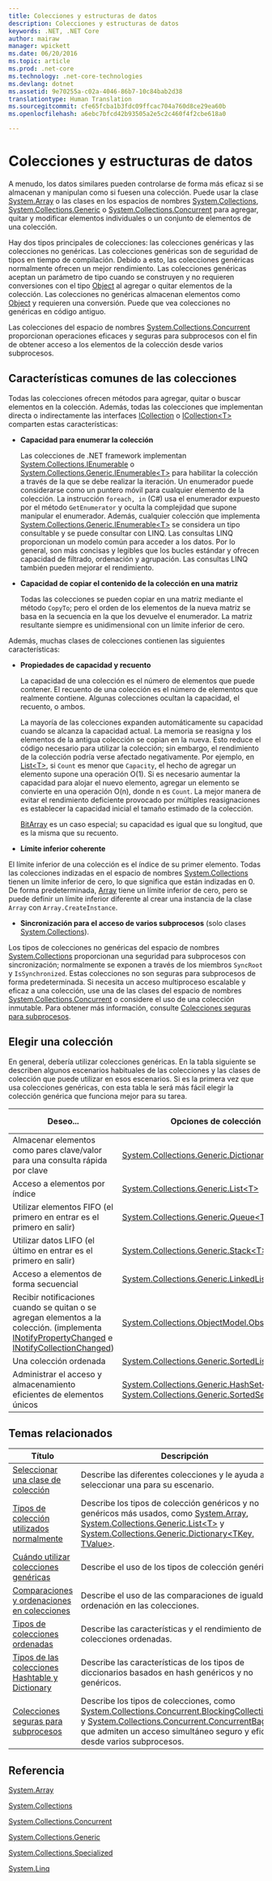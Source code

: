 ```yaml
---
title: Colecciones y estructuras de datos
description: Colecciones y estructuras de datos
keywords: .NET, .NET Core
author: mairaw
manager: wpickett
ms.date: 06/20/2016
ms.topic: article
ms.prod: .net-core
ms.technology: .net-core-technologies
ms.devlang: dotnet
ms.assetid: 9e70255a-c02a-4046-86b7-10c84bab2d38
translationtype: Human Translation
ms.sourcegitcommit: cfe65fcba1b3fdc09ffcac704a760d8ce29ea60b
ms.openlocfilehash: a6ebc7bfcd42b93505a2e5c2c460f4f2cbe618a0

---
```


# <a name="collections-and-data-structures"></a>Colecciones y estructuras de datos

A menudo, los datos similares pueden controlarse de forma más eficaz si se almacenan y manipulan como si fuesen una colección. Puede usar la clase [System.Array](https://docs.microsoft.com/dotnet/core/api/System.Array) o las clases en los espacios de nombres [System.Collections](https://docs.microsoft.com/dotnet/core/api/System.Collections), [System.Collections.Generic](https://docs.microsoft.com/dotnet/core/api/System.Collections.Generic) o [System.Collections.Concurrent](https://docs.microsoft.com/dotnet/core/api/System.Collections.Concurrent) para agregar, quitar y modificar elementos individuales o un conjunto de elementos de una colección.

Hay dos tipos principales de colecciones: las colecciones genéricas y las colecciones no genéricas. Las colecciones genéricas son de seguridad de tipos en tiempo de compilación. Debido a esto, las colecciones genéricas normalmente ofrecen un mejor rendimiento. Las colecciones genéricas aceptan un parámetro de tipo cuando se construyen y no requieren conversiones con el tipo [Object](https://docs.microsoft.com/dotnet/core/api/System.Object) al agregar o quitar elementos de la colección. Las colecciones no genéricas almacenan elementos como [Object](https://docs.microsoft.com/dotnet/core/api/System.Object) y requieren una conversión. Puede que vea colecciones no genéricas en código antiguo.

Las colecciones del espacio de nombres [System.Collections.Concurrent](https://docs.microsoft.com/dotnet/core/api/System.Collections.Concurrent) proporcionan operaciones eficaces y seguras para subprocesos con el fin de obtener acceso a los elementos de la colección desde varios subprocesos.

## <a name="common-collection-features"></a>Características comunes de las colecciones

Todas las colecciones ofrecen métodos para agregar, quitar o buscar elementos en la colección. Además, todas las colecciones que implementan directa o indirectamente las interfaces [ICollection](https://docs.microsoft.com/dotnet/core/api/System.Collections.ICollection) o [ICollection&lt;T&gt;](https://docs.microsoft.com/dotnet/core/api/System.Collections.Generic.ICollection-1) comparten estas características: 

* **Capacidad para enumerar la colección**

   Las colecciones de .NET framework implementan [System.Collections.IEnumerable](https://docs.microsoft.com/dotnet/core/api/System.Collections.IEnumerable) o [System.Collections.Generic.IEnumerable&lt;T&gt;](https://docs.microsoft.com/dotnet/core/api/System.Collections.Generic.IEnumerable-1) para habilitar la colección a través de la que se debe realizar la iteración. Un enumerador puede considerarse como un puntero móvil para cualquier elemento de la colección. La instrucción `foreach, in` (C#) usa el enumerador expuesto por el método `GetEnumerator` y oculta la complejidad que supone manipular el enumerador. Además, cualquier colección que implementa [System.Collections.Generic.IEnumerable&lt;T&gt;](https://docs.microsoft.com/dotnet/core/api/System.Collections.Generic.IEnumerable-1) se considera un tipo consultable y se puede consultar con LINQ. Las consultas LINQ proporcionan un modelo común para acceder a los datos. Por lo general, son más concisas y legibles que los bucles estándar y ofrecen capacidad de filtrado, ordenación y agrupación. Las consultas LINQ también pueden mejorar el rendimiento.
    
* **Capacidad de copiar el contenido de la colección en una matriz**

   Todas las colecciones se pueden copiar en una matriz mediante el método `CopyTo`; pero el orden de los elementos de la nueva matriz se basa en la secuencia en la que los devuelve el enumerador. La matriz resultante siempre es unidimensional con un límite inferior de cero.
    
Además, muchas clases de colecciones contienen las siguientes características:

* **Propiedades de capacidad y recuento**

   La capacidad de una colección es el número de elementos que puede contener. El recuento de una colección es el número de elementos que realmente contiene. Algunas colecciones ocultan la capacidad, el recuento, o ambos.
    
   La mayoría de las colecciones expanden automáticamente su capacidad cuando se alcanza la capacidad actual. La memoria se reasigna y los elementos de la antigua colección se copian en la nueva. Esto reduce el código necesario para utilizar la colección; sin embargo, el rendimiento de la colección podría verse afectado negativamente. Por ejemplo, en [List&lt;T&gt;](https://docs.microsoft.com/dotnet/core/api/System.Collections.Generic.List-1), si `Count` es menor que `Capacity`, el hecho de agregar un elemento supone una operación O(1). Si es necesario aumentar la capacidad para alojar el nuevo elemento, agregar un elemento se convierte en una operación O(n), donde n es `Count`. La mejor manera de evitar el rendimiento deficiente provocado por múltiples reasignaciones es establecer la capacidad inicial el tamaño estimado de la colección. 
    
   [BitArray](https://docs.microsoft.com/dotnet/core/api/System.Collections.BitArray) es un caso especial; su capacidad es igual que su longitud, que es la misma que su recuento.
    
*   **Límite inferior coherente**

   El límite inferior de una colección es el índice de su primer elemento. Todas las colecciones indizadas en el espacio de nombres [System.Collections](https://docs.microsoft.com/dotnet/core/api/System.Collections) tienen un límite inferior de cero, lo que significa que están indizadas en 0. De forma predeterminada, [Array](https://docs.microsoft.com/dotnet/core/api/System.Array) tiene un límite inferior de cero, pero se puede definir un límite inferior diferente al crear una instancia de la clase `Array` con `Array.CreateInstance`.

*   **Sincronización para el acceso de varios subprocesos** (solo clases [System.Collections](https://docs.microsoft.com/dotnet/core/api/System.Collections)).

   Los tipos de colecciones no genéricas del espacio de nombres [System.Collections](https://docs.microsoft.com/dotnet/core/api/System.Collections) proporcionan una seguridad para subprocesos con sincronización; normalmente se exponen a través de los miembros `SyncRoot` y `IsSynchronized`. Estas colecciones no son seguras para subprocesos de forma predeterminada. Si necesita un acceso multiproceso escalable y eficaz a una colección, use una de las clases del espacio de nombres [System.Collections.Concurrent](https://docs.microsoft.com/dotnet/core/api/System.Collections.Concurrent) o considere el uso de una colección inmutable. Para obtener más información, consulte [Colecciones seguras para subprocesos](threadsafe/index.md).    
    
## <a name="choosing-a-collection"></a>Elegir una colección 

En general, debería utilizar colecciones genéricas. En la tabla siguiente se describen algunos escenarios habituales de las colecciones y las clases de colección que puede utilizar en esos escenarios. Si es la primera vez que usa colecciones genéricas, con esta tabla le será más fácil elegir la colección genérica que funciona mejor para su tarea.

Deseo... | Opciones de colección genérica | Opciones de colección no genérica
---------- | ---------------------------- | --------------------------------
Almacenar elementos como pares clave/valor para una consulta rápida por clave | [System.Collections.Generic.Dictionary&lt;TKey, TValue&gt;](https://docs.microsoft.com/dotnet/core/api/System.Collections.Generic.Dictionary-2) | [Hashtable](https://docs.microsoft.com/dotnet/core/api/System.Collections.Hashtable)
Acceso a elementos por índice | [System.Collections.Generic.List&lt;T&gt;](https://docs.microsoft.com/dotnet/core/api/System.Collections.Generic.List-1) | [System.Array](https://docs.microsoft.com/dotnet/core/api/System.Array), [System.Collections.ArrayList](https://docs.microsoft.com/dotnet/core/api/System.Collections.ArrayList)
Utilizar elementos FIFO (el primero en entrar es el primero en salir) | [System.Collections.Generic.Queue&lt;T&gt;](https://docs.microsoft.com/dotnet/core/api/System.Collections.Generic.Queue-1) | [System.Collections.Queue](https://docs.microsoft.com/dotnet/core/api/System.Collections.Queue)
Utilizar datos LIFO (el último en entrar es el primero en salir) | [System.Collections.Generic.Stack&lt;T&gt;](https://docs.microsoft.com/dotnet/core/api/System.Collections.Generic.Stack-1) | [System.Collections.Stack](https://docs.microsoft.com/dotnet/core/api/System.Collections.Stack)
Acceso a elementos de forma secuencial | [System.Collections.Generic.LinkedList&lt;T&gt;](https://docs.microsoft.com/dotnet/core/api/System.Collections.Generic.LinkedList-1) | Sin recomendación
Recibir notificaciones cuando se quitan o se agregan elementos a la colección. (implementa [INotifyPropertyChanged](https://docs.microsoft.com/dotnet/core/api/System.ComponentModel.INotifyPropertyChanged) e [INotifyCollectionChanged](https://docs.microsoft.com/dotnet/core/api/System.Collections.Specialized.INotifyCollectionChanged)) | [System.Collections.ObjectModel.ObservableCollection&lt;T&gt;](https://docs.microsoft.com/dotnet/core/api/System.Collections.ObjectModel.ObservableCollection-1) | Sin recomendación
Una colección ordenada | [System.Collections.Generic.SortedList&lt;TKey, TValue&gt;](https://docs.microsoft.com/dotnet/core/api/System.Collections.Generic.SortedList-2) | [System.Collections.SortedList](https://docs.microsoft.com/dotnet/core/api/System.Collections.SortedList)
Administrar el acceso y almacenamiento eficientes de elementos únicos | [System.Collections.Generic.HashSet&lt;T&gt;](https://docs.microsoft.com/dotnet/core/api/System.Collections.Generic.HashSet-1), [System.Collections.Generic.SortedSet&lt;T&gt;](https://docs.microsoft.com/dotnet/core/api/System.Collections.Generic.SortedSet-1) | Sin recomendación

## <a name="related-topics"></a>Temas relacionados

Título | Descripción
----- | -----------
[Seleccionar una clase de colección](selecting-a-collection-class.md) | Describe las diferentes colecciones y le ayuda a seleccionar una para su escenario.
[Tipos de colección utilizados normalmente](commonly-used-collection-types.md) | Describe los tipos de colección genéricos y no genéricos más usados, como [System.Array](https://docs.microsoft.com/dotnet/core/api/System.Array), [System.Collections.Generic.List&lt;T&gt;](https://docs.microsoft.com/dotnet/core/api/System.Collections.Generic.List-1) y [System.Collections.Generic.Dictionary&lt;TKey, TValue&gt;](https://docs.microsoft.com/dotnet/core/api/System.Collections.Generic.Dictionary-2). 
[Cuándo utilizar colecciones genéricas](when-to-use-generic-collections.md) | Describe el uso de los tipos de colección genéricos.
[Comparaciones y ordenaciones en colecciones](comparisons-and-sorts-within-collections.md) | Describe el uso de las comparaciones de igualdad y ordenación en las colecciones.
[Tipos de colecciones ordenadas](sorted-collection-types.md) | Describe las características y el rendimiento de colecciones ordenadas.
[Tipos de las colecciones Hashtable y Dictionary](hashtable-and-dictionary-collection-types.md) | Describe las características de los tipos de diccionarios basados en hash genéricos y no genéricos.
[Colecciones seguras para subprocesos](threadsafe/index.md) | Describe los tipos de colecciones, como [System.Collections.Concurrent.BlockingCollection&lt;T&gt;](https://docs.microsoft.com/dotnet/core/api/System.Collections.Concurrent.BlockingCollection-1) y [System.Collections.Concurrent.ConcurrentBag&lt;T&gt;](https://docs.microsoft.com/dotnet/core/api/System.Collections.Concurrent.ConcurrentBag-1) que admiten un acceso simultáneo seguro y eficaz desde varios subprocesos.

## <a name="reference"></a>Referencia

[System.Array](https://docs.microsoft.com/dotnet/core/api/System.Array)

[System.Collections](https://docs.microsoft.com/dotnet/core/api/System.Collections)

[System.Collections.Concurrent](https://docs.microsoft.com/dotnet/core/api/System.Collections.Concurrent)

[System.Collections.Generic](https://docs.microsoft.com/dotnet/core/api/System.Collections.Generic)

[System.Collections.Specialized](https://docs.microsoft.com/dotnet/core/api/System.Collections.Specialized)

[System.Linq](https://docs.microsoft.com/dotnet/core/api/System.Linq)
  



<!--HONumber=Nov16_HO3-->


